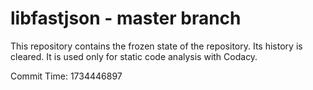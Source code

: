 # libfastjson - master branch

This repository contains the frozen state of the repository.
Its history is cleared. It is used only for static code
analysis with Codacy.

Commit Time: 1734446897